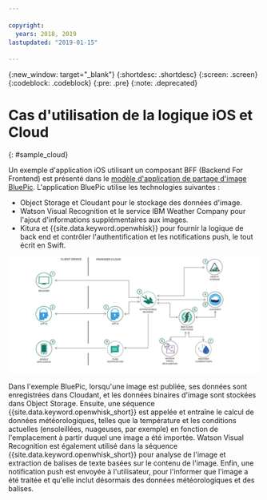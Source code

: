 ```yaml
---

copyright:
  years: 2018, 2019
lastupdated: "2019-01-15"

---
```


{:new_window: target="_blank"}
{:shortdesc: .shortdesc}
{:screen: .screen}
{:codeblock: .codeblock}
{:pre: .pre}
{:note: .deprecated}

# Cas d'utilisation de la logique iOS et Cloud
{: #sample_cloud}

Un exemple d'application iOS utilisant un composant BFF (Backend For Frontend) est présenté dans le [modèle d'application de partage d'image BluePic](https://github.com/IBM/BluePic). L'application BluePic utilise les technologies suivantes :

* Object Storage et Cloudant pour le stockage des données d'image.
* Watson Visual Recognition et le service IBM Weather Company pour l'ajout d'informations supplémentaires aux images.
* Kitura et {{site.data.keyword.openwhisk}} pour fournir la logique de back end et contrôler l'authentification et les notifications push, le tout écrit en Swift.

![BluePic](images/cloudlogic.png "Flux BluePic")

Dans l'exemple BluePic, lorsqu'une image est publiée, ses données sont enregistrées dans Cloudant, et les données binaires d'image sont stockées dans Object Storage. Ensuite, une séquence {{site.data.keyword.openwhisk_short}} est appelée et entraîne le calcul de données météorologiques, telles que la température et les conditions actuelles (ensoleillées, nuageuses, par exemple) en fonction de l'emplacement à partir duquel une image a été importée. Watson Visual Recognition est également utilisé dans la séquence {{site.data.keyword.openwhisk_short}} pour analyse de l'image et extraction de balises de texte basées sur le contenu de l'image. Enfin, une notification push est envoyée à l'utilisateur, pour l'informer que l'image a été traitée et qu'elle inclut désormais des données météorologiques et des balises.
